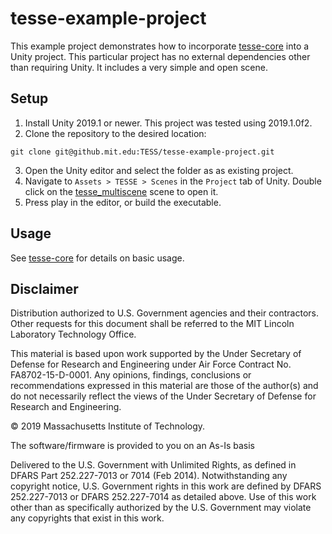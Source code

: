 # tesse-example-project

This example project demonstrates how to incorporate [tesse-core](../../../tesse-core) into a Unity project. This particular project has no external dependencies other than requiring Unity. It includes a very simple and open scene.

## Setup

1. Install Unity 2019.1 or newer. This project was tested using 2019.1.0f2.
2. Clone the repository to the desired location: 
```
git clone git@github.mit.edu:TESS/tesse-example-project.git
```
3. Open the Unity editor and select the folder as as existing project.
4. Navigate to `Assets > TESSE > Scenes` in the `Project` tab of Unity. Double click on the [tesse_multiscene](../tesse-core/Scenes/tesse_multiscene.unity) scene to open it.
5. Press play in the editor, or build the executable.

## Usage

See [tesse-core](../../../tesse-core) for details on basic usage.

## Disclaimer

Distribution authorized to U.S. Government agencies and their contractors. Other requests for this document shall be referred to the MIT Lincoln Laboratory Technology Office.

This material is based upon work supported by the Under Secretary of Defense for Research and Engineering under Air Force Contract No. FA8702-15-D-0001. Any opinions, findings, conclusions or recommendations expressed in this material are those of the author(s) and do not necessarily reflect the views of the Under Secretary of Defense for Research and Engineering.

© 2019 Massachusetts Institute of Technology.

The software/firmware is provided to you on an As-Is basis

Delivered to the U.S. Government with Unlimited Rights, as defined in DFARS Part 252.227-7013 or 7014 (Feb 2014). Notwithstanding any copyright notice, U.S. Government rights in this work are defined by DFARS 252.227-7013 or DFARS 252.227-7014 as detailed above. Use of this work other than as specifically authorized by the U.S. Government may violate any copyrights that exist in this work.
